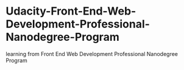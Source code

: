 # Udacity-Front-End-Web-Development-Professional-Nanodegree-Program
learning from Front End Web Development Professional Nanodegree Program
